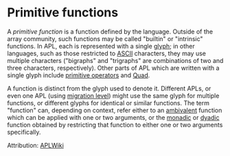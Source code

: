 # Primitive functions

A _primitive function_ is a function defined by the language. Outside of the array community, such functions may be called "builtin" or "intrinsic" functions. In APL, each is represented with a single [glyph](https://aplwiki.com/wiki/Glyph); in other languages, such as those restricted to [ASCII](https://en.wikipedia.org/wiki/ASCII) characters, they may use multiple characters ("bigraphs" and "trigraphs" are combinations of two and three characters, respectively). Other parts of APL which are written with a single glyph include [primitive operators](https://aplwiki.com/wiki/Primitive_operator) and [Quad](https://aplwiki.com/wiki/Quad_name).

A function is distinct from the glyph used to denote it. Different APLs, or even one APL (using [migration level](https://aplwiki.com/wiki/Migration_level)) might use the same glyph for multiple functions, or different glyphs for identical or similar functions. The term "function" can, depending on context, refer either to an [ambivalent](https://aplwiki.com/wiki/Ambivalent) function which can be applied with one or two arguments, or the [monadic](https://aplwiki.com/wiki/Monadic) or [dyadic](https://aplwiki.com/wiki/Dyadic) function obtained by restricting that function to either one or two arguments specifically.

Attribution: [APLWiki](https://aplwiki.com/wiki/Primitive_function)
